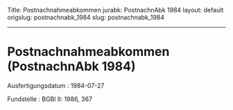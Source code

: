 Title: Postnachnahmeabkommen
jurabk: PostnachnAbk 1984
layout: default
origslug: postnachnabk_1984
slug: postnachnabk_1984

---

# Postnachnahmeabkommen (PostnachnAbk 1984)

Ausfertigungsdatum
:   1984-07-27

Fundstelle
:   BGBl II: 1986, 367

